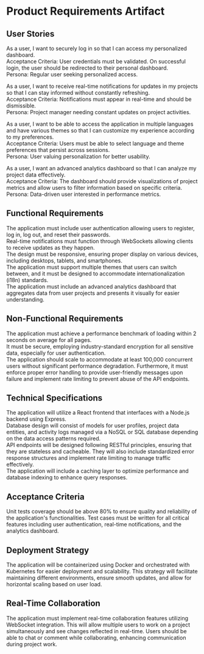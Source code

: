 # Product Requirements Artifact

<!-- Section 1: User Stories -->
<section class="prd-section product-requirement-agent" data-keywords="web-development,react,nodejs,frontend,backend" id="sec_1">
<h2>User Stories</h2>
<p>As a user, I want to securely log in so that I can access my personalized dashboard. <br/>
Acceptance Criteria: User credentials must be validated. On successful login, the user should be redirected to their personal dashboard.<br/>
Persona: Regular user seeking personalized access.<br/>

As a user, I want to receive real-time notifications for updates in my projects so that I can stay informed without constantly refreshing.<br/>
Acceptance Criteria: Notifications must appear in real-time and should be dismissible.<br/>
Persona: Project manager needing constant updates on project activities.<br/>

As a user, I want to be able to access the application in multiple languages and have various themes so that I can customize my experience according to my preferences.<br/>
Acceptance Criteria: Users must be able to select language and theme preferences that persist across sessions.<br/>
Persona: User valuing personalization for better usability.<br/>

As a user, I want an advanced analytics dashboard so that I can analyze my project data effectively.<br/>
Acceptance Criteria: The dashboard should provide visualizations of project metrics and allow users to filter information based on specific criteria.<br/>
Persona: Data-driven user interested in performance metrics.<br/>
</p>
</section>
<!-- Section 2: Functional Requirements -->
<section class="prd-section product-requirement-agent" data-keywords="authentication,notifications,responsive,requirements" id="sec_2">
<h2>Functional Requirements</h2>
<p>The application must include user authentication allowing users to register, log in, log out, and reset their passwords.<br/>
Real-time notifications must function through WebSockets allowing clients to receive updates as they happen.<br/>
The design must be responsive, ensuring proper display on various devices, including desktops, tablets, and smartphones.<br/>
The application must support multiple themes that users can switch between, and it must be designed to accommodate internationalization (i18n) standards.<br/>
The application must include an advanced analytics dashboard that aggregates data from user projects and presents it visually for easier understanding.<br/>
</p>
</section>
<!-- Section 3: Non-Functional Requirements -->
<section class="prd-section product-requirement-agent" data-keywords="" id="sec_3">
<h2>Non-Functional Requirements</h2>
<p>The application must achieve a performance benchmark of loading within 2 seconds on average for all pages.<br/>
It must be secure, employing industry-standard encryption for all sensitive data, especially for user authentication.<br/>
The application should scale to accommodate at least 100,000 concurrent users without significant performance degradation. Furthermore, it must enforce proper error handling to provide user-friendly messages upon failure and implement rate limiting to prevent abuse of the API endpoints.</p>
</section>
<!-- Section 4: Technical Specifications -->
<section class="prd-section product-requirement-agent" data-keywords="database,users,projects,logging" id="sec_4">
<h2>Technical Specifications</h2>
<p>The application will utilize a React frontend that interfaces with a Node.js backend using Express.<br/>
Database design will consist of models for user profiles, project data entities, and activity logs managed via a NoSQL or SQL database depending on the data access patterns required.<br/>
API endpoints will be designed following RESTful principles, ensuring that they are stateless and cacheable. They will also include standardized error response structures and implement rate limiting to manage traffic effectively.<br/>
The application will include a caching layer to optimize performance and database indexing to enhance query responses.<br/>
</p>
</section>
<!-- Section 5: Acceptance Criteria -->
<section class="prd-section product-requirement-agent" data-keywords="testing,unit-tests,coverage,quality" id="sec_5">
<h2>Acceptance Criteria</h2>
<p>Unit tests coverage should be above 80% to ensure quality and reliability of the application's functionalities. Test cases must be written for all critical features including user authentication, real-time notifications, and the analytics dashboard.<br/>
</p>
</section><section class="prd-section product-requirement-agent" data-keywords="deployment,docker,kubernetes,containerization" id="sec_7">
<h2>Deployment Strategy</h2>
<p>The application will be containerized using Docker and orchestrated with Kubernetes for easier deployment and scalability. This strategy will facilitate maintaining different environments, ensure smooth updates, and allow for horizontal scaling based on user load.</p>
</section><section class="prd-section product-requirement-agent" data-keywords="collaboration,websockets,real-time,features" id="sec_6">
<h2>Real-Time Collaboration</h2>
<p>The application must implement real-time collaboration features utilizing WebSocket integration. This will allow multiple users to work on a project simultaneously and see changes reflected in real-time. Users should be able to chat or comment while collaborating, enhancing communication during project work.</p>
</section>



